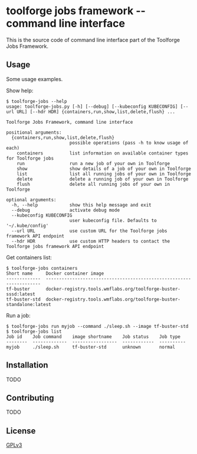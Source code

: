 # toolforge jobs framework -- command line interface

This is the source code of command line interface part of the Toolforge Jobs Framework.

## Usage

Some usage examples.

Show help:

```console
$ toolforge-jobs --help
usage: toolforge-jobs.py [-h] [--debug] [--kubeconfig KUBECONFIG] [--url URL] [--hdr HDR] {containers,run,show,list,delete,flush} ...

Toolforge Jobs Framework, command line interface

positional arguments:
  {containers,run,show,list,delete,flush}
                        possible operations (pass -h to know usage of each)
    containers          list information on available container types for Toolforge jobs
    run                 run a new job of your own in Toolforge
    show                show details of a job of your own in Toolforge
    list                list all running jobs of your own in Toolforge
    delete              delete a running job of your own in Toolforge
    flush               delete all running jobs of your own in Toolforge

optional arguments:
  -h, --help            show this help message and exit
  --debug               activate debug mode
  --kubeconfig KUBECONFIG
                        user kubeconfig file. Defaults to '~/.kube/config'
  --url URL             use custom URL for the Toolforge jobs framework API endpoint
  --hdr HDR             use custom HTTP headers to contact the Toolforge jobs framework API endpoint

```

Get containers list:

```console
$ toolforge-jobs containers
Short name     Docker container image
-------------  --------------------------------------------------------------------
tf-buster      docker-registry.tools.wmflabs.org/toolforge-buster-sssd:latest
tf-buster-std  docker-registry.tools.wmflabs.org/toolforge-buster-standalone:latest
```

Run a job:

```console
$ toolforge-jobs run myjob --command ./sleep.sh --image tf-buster-std
$ toolforge-jobs list
Job id    Job command    image shortname    Job status    Job type
--------  -------------  -----------------  ------------  ----------
myjob     ./sleep.sh     tf-buster-std      unknown       normal
```

## Installation

TODO

## Contributing

TODO

## License
[GPLv3](https://choosealicense.com/licenses/gpl-3.0/)
